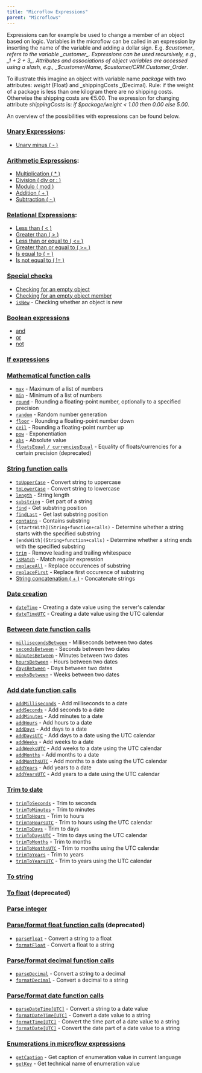 ```yaml
---
title: "Microflow Expressions"
parent: "Microflows"
---
```



Expressions can for example be used to change a member of an object based on logic. Variables in the microflow can be called in an expression by inserting the name of the variable and adding a dollar sign. E.g. _$customer_ refers to the variable _customer_. Expressions can be used recursively, e.g., _1 + 2 + 3_. Attributes and associations of object variables are accessed using a slash, e.g., _$customer/Name_, _$customer/CRM.Customer_Order_.

To illustrate this imagine an object with variable name _package_ with two attributes: _weight_ (Float) and _shippingCosts _(Decimal). Rule: if the weight of a package is less than one kilogram there are no shipping costs. Otherwise the shipping costs are €5.00\. The expression for changing attribute _shippingCosts_ is: _if $package/weight < 1.00 then 0.00 else 5.00_.

An overview of the possibilities with expressions can be found below.

### [Unary Expressions](Unary+expressions):

*   [Unary minus ( - )](Unary+expressions)

### [Arithmetic Expressions](Arithmetic+expressions):

*   [Multiplication ( * )](Arithmetic+expressions)
*   [Division ( div or : )](Arithmetic+expressions)
*   [Modulo ( mod )](Arithmetic+expressions)
*   [Addition ( + )](Arithmetic+expressions)
*   [Subtraction ( - )](Arithmetic+expressions)

### [Relational Expressions](Relational+expressions):

*   [Less than ( < )](Relational+expressions)
*   [Greater than ( > )](Relational+expressions)
*   [Less than or equal to ( <= )](Relational+expressions)
*   [Greater than or equal to ( >= )](Relational+expressions)
*   [Is equal to ( = )](Relational+expressions)
*   [Is not equal to ( != )](Relational+expressions)

### [Special checks](Special+checks)

*   [Checking for an empty object](Special+checks)
*   [Checking for an empty object member](Special+checks)
*   [`isNew`](Special+checks) - Checking whether an object is new

### [Boolean expressions](Boolean+expressions)

*   [and](Boolean+expressions)
*   [or
    ](Boolean+expressions)
*   [not](Boolean+expressions)

### [If expressions](If+expressions)

### [Mathematical function calls](Mathematical+function+calls)

*   [`max`](Mathematical+function+calls) - Maximum of a list of numbers
*   [`min`](Mathematical+function+calls) - Minimum of a list of numbers
*   [`round`](Mathematical+function+calls) - Rounding a floating-point number, optionally to a specified precision
*   [`random`](Mathematical+function+calls) - Random number generation
*   [`floor`](Mathematical+function+calls) - Rounding a floating-point number down
*   [`ceil`](Mathematical+function+calls) - Rounding a floating-point number up
*   [`pow`](Mathematical+function+calls) - Exponentiation
*   [`abs`](Mathematical+function+calls) - Absolute value
*   [`floatsEqual` `/ currenciesEqual`](Mathematical+function+calls) - Equality of floats/currencies for a certain precision (deprecated)

### [String function calls](String+function+calls)

*   [`toUpperCase`](String+function+calls) - Convert string to uppercase
*   [`toLowerCase`](String+function+calls) - Convert string to lowercase
*   [`length`](String+function+calls) - String length
*   [`substring`](String+function+calls) - Get part of a string
*   [`find`](String+function+calls) - Get substring position
*   [`findLast`](String+function+calls) - Get last substring position
*   [`contains`](String+function+calls) - Contains substring
*   `[startsWith](String+function+calls)`  - Determine whether a string starts with the specified substring
*   `[endsWith](String+function+calls)`  - Determine whether a string ends with the specified substring
*   [`trim`](String+function+calls) - Remove leading and trailing whitespace
*   [`isMatch`](String+function+calls) - Match regular expression
*   [`replaceAll`](String+function+calls) - Replace occurences of substring
*   [`replaceFirst`](String+function+calls) - Replace first occurence of substring
*   [String concatenation ( + )](String+function+calls) - Concatenate strings

### [Date creation](Date+creation)

*   [`dateTime`](Date+creation) - Creating a date value using the server's calendar
*   [`dateTimeUTC`](Date+creation) - Creating a date value using the UTC calendar

### [Between date function calls](Between+date+function+calls)

*   [`millisecondsBetween`](Between+date+function+calls) - Milliseconds between two dates
*   [`secondsBetween`](Between+date+function+calls) - Seconds between two dates
*   [`minutesBetween`](Between+date+function+calls) - Minutes between two dates
*   [`hoursBetween`](Between+date+function+calls) - Hours between two dates
*   [`daysBetween`](Between+date+function+calls) - Days between two dates
*   [`weeksBetween`](Between+date+function+calls) - Weeks between two dates

### [Add date function calls](Add+date+function+calls)

*   [`addMilliseconds`](Add+date+function+calls) - Add milliseconds to a date
*   [`addSeconds`](Add+date+function+calls) - Add seconds to a date
*   [`addMinutes`](Add+date+function+calls) - Add minutes to a date
*   [`addHours`](Add+date+function+calls) - Add hours to a date
*   [`addDays`](Add+date+function+calls) - Add days to a date
*   [`addDaysUTC`](Add+date+function+calls) - Add days to a date using the UTC calendar
*   [`addWeeks`](Add+date+function+calls) - Add weeks to a date
*   [`addWeeksUTC`](Add+date+function+calls) - Add weeks to a date using the UTC calendar
*   [`addMonths`](Add+date+function+calls) - Add months to a date
*   [`addMonthsUTC`](Add+date+function+calls) - Add months to a date using the UTC calendar
*   [`addYears`](Add+date+function+calls) - Add years to a date
*   [`addYearsUTC`](Add+date+function+calls) - Add years to a date using the UTC calendar

### [Trim to date](Trim+to+date)

*   [`trimToSeconds`](Trim+to+date) - Trim to seconds
*   [`trimToMinutes`](Trim+to+date) - Trim to minutes
*   [`trimToHours`](Trim+to+date) - Trim to hours
*   [`trimToHoursUTC`](Trim+to+date) - Trim to hours using the UTC calendar
*   [`trimToDays`](Trim+to+date) - Trim to days
*   [`trimToDaysUTC`](Trim+to+date) - Trim to days using the UTC calendar
*   [`trimToMonths`](Trim+to+date) - Trim to months
*   [`trimToMonthsUTC`](Trim+to+date) - Trim to months using the UTC calendar
*   [`trimToYears`](Trim+to+date) - Trim to years
*   [`trimToYearsUTC`](Trim+to+date) - Trim to years using the UTC calendar

### [To string](To+string)

### [To float](To+float) (deprecated)

### [Parse integer](Parse+integer)

### [Parse/format float function calls](Parse+and+format+float+function+calls) (deprecated)

*   [`parseFloat`](Parse+and+format+float+function+calls) - Convert a string to a float
*   [`formatFloat`](Parse+and+format+float+function+calls) - Convert a float to a string

### [Parse/format decimal function calls](Parse+and+format+decimal+function+calls)

*   [`parseDecimal`](Parse+and+format+decimal+function+calls)  - Convert a string to a decimal
*   [`formatDecimal`](Parse+and+format+decimal+function+calls)  - Convert a decimal to a string

### [Parse/format date function calls](Parse+and+format+date+function+calls)

*   [`parseDateTime[UTC]`](Parse+and+format+date+function+calls) - Convert a string to a date value
*   [`formatDateTime[UTC]`](Parse+and+format+date+function+calls) - Convert a date value to a string
*   [`formatTime[UTC]`](Parse+and+format+date+function+calls) - Convert the time part of a date value to a string
*   [`formatDate[UTC]`](Parse+and+format+date+function+calls) - Convert the date part of a date value to a string

### [Enumerations in microflow expressions](Enumerations+in+microflow+expressions)

*   [`getCaption`](Enumerations+in+microflow+expressions) - Get caption of enumeration value in current language
*   [`getKey`](Enumerations+in+microflow+expressions) - Get technical name of enumeration value
